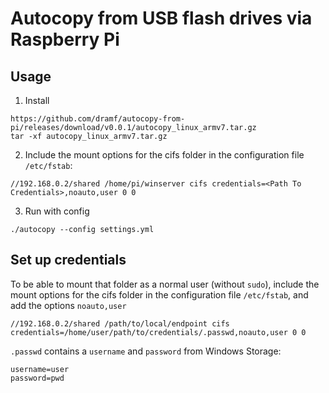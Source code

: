 # Autocopy from USB flash drives via Raspberry Pi
## Usage
1. Install
```shell
https://github.com/dramf/autocopy-from-pi/releases/download/v0.0.1/autocopy_linux_armv7.tar.gz
tar -xf autocopy_linux_armv7.tar.gz
```
2. Include the mount options for the cifs folder in the configuration file `/etc/fstab`:
```
//192.168.0.2/shared /home/pi/winserver cifs credentials=<Path To Credentials>,noauto,user 0 0
```
3. Run with config
```shell
./autocopy --config settings.yml
```
## Set up credentials
To be able to mount that folder as a normal user (without `sudo`), include the mount options for the cifs folder in the configuration file `/etc/fstab`, and add the options `noauto,user`
```
//192.168.0.2/shared /path/to/local/endpoint cifs credentials=/home/user/path/to/credentials/.passwd,noauto,user 0 0
```
`.passwd` contains a `username` and `password` from Windows Storage:
```
username=user
password=pwd
```